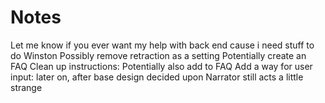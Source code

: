 # Notes
Let me know if you ever want my help with back end cause i need stuff to do Winston
Possibly remove retraction as a setting
Potentially create an FAQ
Clean up instructions: Potentially also add to FAQ
Add a way for user input: later on, after base design decided upon
Narrator still acts a little strange
